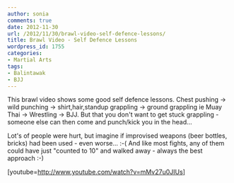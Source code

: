 ```yaml
---
author: sonia
comments: true
date: 2012-11-30
url: /2012/11/30/brawl-video-self-defence-lessons/
title: Brawl Video - Self Defence Lessons
wordpress_id: 1755
categories:
- Martial Arts
tags:
- Balintawak
- BJJ
---
```


This brawl video shows some good self defence lessons. Chest pushing -> wild punching -> shirt,hair,standup grappling -> ground grappling ie Muay Thai -> Wrestling -> BJJ. But that you don't want to get stuck grappling - someone else can then come and punch/kick you in the head...

Lot's of people were hurt, but imagine if improvised weapons (beer bottles, bricks) had been used - even worse... :-( And like most fights, any of them could have just "counted to 10" and walked away - always the best approach :-)

[youtube=http://www.youtube.com/watch?v=mMv27u0JIUs]
